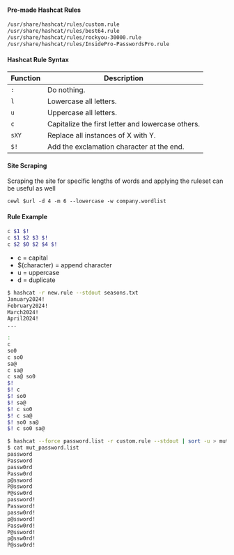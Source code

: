 #### Pre-made Hashcat Rules
```bash
/usr/share/hashcat/rules/custom.rule
/usr/share/hashcat/rules/best64.rule
/usr/share/hashcat/rules/rockyou-30000.rule
/usr/share/hashcat/rules/InsidePro-PasswordsPro.rule
```
#### Hashcat Rule Syntax
| **Function** | **Description**                                   |
| ------------ | ------------------------------------------------- |
| `:`          | Do nothing.                                       |
| `l`          | Lowercase all letters.                            |
| `u`          | Uppercase all letters.                            |
| `c`          | Capitalize the first letter and lowercase others. |
| `sXY`        | Replace all instances of X with Y.                |
| `$!`         | Add the exclamation character at the end.         |
#### Site Scraping
Scraping the site for specific lengths of words and applying the ruleset can be useful as well
```shell
cewl $url -d 4 -m 6 --lowercase -w company.wordlist
```
#### Rule Example
```bash
c $1 $!
c $1 $2 $3 $!
c $2 $0 $2 $4 $!
```

- c = capital
- $(character) = append character
- u = uppercase
- d = duplicate

```bash
$ hashcat -r new.rule --stdout seasons.txt
January2024!
February2024!
March2024!
April2024!
...
```

```bash
:
c
so0
c so0
sa@
c sa@
c sa@ so0
$!
$! c
$! so0
$! sa@
$! c so0
$! c sa@
$! so0 sa@
$! c so0 sa@
```

```bash
$ hashcat --force password.list -r custom.rule --stdout | sort -u > mut_password.list
$ cat mut_password.list
password
Password
passw0rd
Passw0rd
p@ssword
P@ssword
P@ssw0rd
password!
Password!
passw0rd!
p@ssword!
Passw0rd!
P@ssword!
p@ssw0rd!
P@ssw0rd!
```